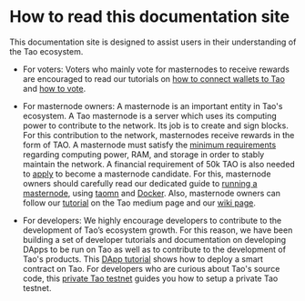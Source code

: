 # How to read this documentation site
This documentation site is designed to assist users in their understanding of the Tao ecosystem.

* For voters: Voters who mainly vote for masternodes to receive rewards are 
encouraged to read our tutorials on [how to connect wallets to Tao](/get-started/wallet) and [how to vote](/get-started/voting/).

* For masternode owners: A masternode is an important entity in Tao's ecosystem.
A Tao masternode is a server which uses its computing power to 
contribute to the network. Its job is to create and sign blocks. 
For this contribution to the network, masternodes receive rewards in 
the form of TAO.
A masternode must satisfy the [minimum requirements](/masternode/masternode-setup-guide/#technical-requirements-recommendations) regarding computing power, RAM, and storage in order to stably maintain the network.
A financial requirement of 50k TAO is also needed to [apply](/masternode/masternode-setup-guide/#11-apply-for-masternode-candidacy) 
to become a masternode candidate.
For this, masternode owners should carefully read our dedicated guide to [running a masternode](/masternode/masternode-setup-guide), 
using [taomn](/masternode/masternode-setup-guide/#6-installing-taomn-utility) and [Docker](/masternode/masternode-setup-guide/#5-setup-docker-logged-in-as-new-user).
Also, masternode owners can follow our [tutorial](https://medium.com/taoblockchain/how-to-run-a-tao-masternode-from-a-to-z-3793752dc3d1) on the Tao medium page 
and our [wiki page](https://github.com/taoblockchain/docs/wiki).


* For developers: We highly encourage developers to contribute to the development of Tao’s ecosystem growth.
For this reason, we have been building a set of developer tutorials and documentation 
on developing DApps to be run on Tao as well as to contribute to the development
of Tao's products.
This [DApp tutorial](https://taoblockchain.github.io/docs/developers/dappdeploytuto/) shows how to deploy a smart contract 
on Tao.
For developers who are curious about Tao's source code, this 
[private Tao testnet](https://taoblockchain.github.io/docs/get-started/run-node/) guides you how to setup 
a private Tao testnet.
